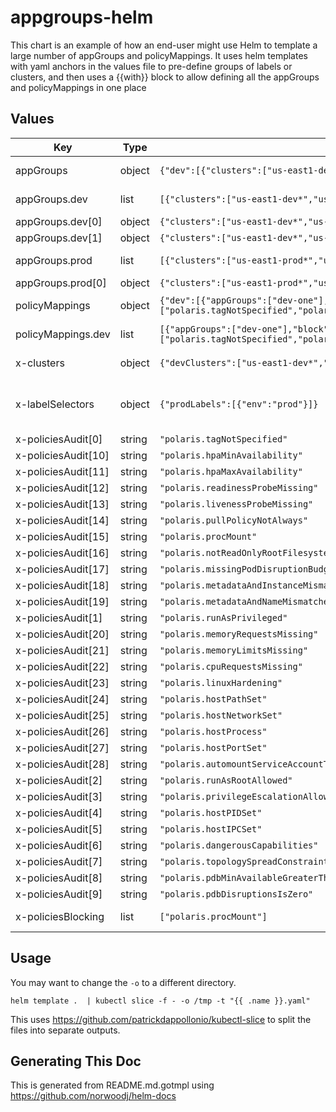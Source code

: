 # appgroups-helm

This chart is an example of how an end-user might use Helm to template a large
number of appGroups and policyMappings. It uses helm templates with yaml anchors
in the values file to pre-define groups of labels or clusters, and then uses a
{{with}} block to allow defining all the appGroups and policyMappings in one place

## Values

| Key | Type | Default | Description |
|-----|------|---------|-------------|
| appGroups | object | `{"dev":[{"clusters":["us-east1-dev*","us-east2-dev*"],"labels":[{"foo":"bar"},{"key":"value"}],"name":"appGroup_ddev-one","namespaceLabels":[{"fargle":"bargle"}]},{"clusters":["us-east1-dev*","us-east2-dev*"],"name":"appGroup_dev-two"}],"prod":[{"clusters":["us-east1-prod*","us-east2-prod*"],"labels":[{"env":"prod"}],"name":"appGroup_prod-one"}]}` | All of the appGroups |
| appGroups.dev | list | `[{"clusters":["us-east1-dev*","us-east2-dev*"],"labels":[{"foo":"bar"},{"key":"value"}],"name":"appGroup_ddev-one","namespaceLabels":[{"fargle":"bargle"}]},{"clusters":["us-east1-dev*","us-east2-dev*"],"name":"appGroup_dev-two"}]` | dev policy mappings |
| appGroups.dev[0] | object | `{"clusters":["us-east1-dev*","us-east2-dev*"],"labels":[{"foo":"bar"},{"key":"value"}],"name":"appGroup_ddev-one","namespaceLabels":[{"fargle":"bargle"}]}` | dev-one |
| appGroups.dev[1] | object | `{"clusters":["us-east1-dev*","us-east2-dev*"],"name":"appGroup_dev-two"}` | dev-two |
| appGroups.prod | list | `[{"clusters":["us-east1-prod*","us-east2-prod*"],"labels":[{"env":"prod"}],"name":"appGroup_prod-one"}]` | The list of prod appGroups |
| appGroups.prod[0] | object | `{"clusters":["us-east1-prod*","us-east2-prod*"],"labels":[{"env":"prod"}],"name":"appGroup_prod-one"}` | prod-one |
| policyMappings | object | `{"dev":[{"appGroups":["dev-one"],"block":true,"name":"policyMapping_dev-blocking","policies":["polaris.procMount"]},{"appGroups":["dev-one"],"block":false,"name":"policyMapping_dev-audit","policies":["polaris.tagNotSpecified","polaris.runAsPrivileged","polaris.runAsRootAllowed","polaris.privilegeEscalationAllowed","polaris.hostPIDSet","polaris.hostIPCSet","polaris.dangerousCapabilities","polaris.topologySpreadConstraint","polaris.pdbMinAvailableGreaterThanHPAMinReplicas","polaris.pdbDisruptionsIsZero","polaris.hpaMinAvailability","polaris.hpaMaxAvailability","polaris.readinessProbeMissing","polaris.livenessProbeMissing","polaris.pullPolicyNotAlways","polaris.procMount","polaris.notReadOnlyRootFilesystem","polaris.missingPodDisruptionBudget","polaris.metadataAndInstanceMismatched","polaris.metadataAndNameMismatched","polaris.memoryRequestsMissing","polaris.memoryLimitsMissing","polaris.cpuRequestsMissing","polaris.linuxHardening","polaris.hostPathSet","polaris.hostNetworkSet","polaris.hostProcess","polaris.hostPortSet","polaris.automountServiceAccountToken"]}]}` | All of the policyMappings |
| policyMappings.dev | list | `[{"appGroups":["dev-one"],"block":true,"name":"policyMapping_dev-blocking","policies":["polaris.procMount"]},{"appGroups":["dev-one"],"block":false,"name":"policyMapping_dev-audit","policies":["polaris.tagNotSpecified","polaris.runAsPrivileged","polaris.runAsRootAllowed","polaris.privilegeEscalationAllowed","polaris.hostPIDSet","polaris.hostIPCSet","polaris.dangerousCapabilities","polaris.topologySpreadConstraint","polaris.pdbMinAvailableGreaterThanHPAMinReplicas","polaris.pdbDisruptionsIsZero","polaris.hpaMinAvailability","polaris.hpaMaxAvailability","polaris.readinessProbeMissing","polaris.livenessProbeMissing","polaris.pullPolicyNotAlways","polaris.procMount","polaris.notReadOnlyRootFilesystem","polaris.missingPodDisruptionBudget","polaris.metadataAndInstanceMismatched","polaris.metadataAndNameMismatched","polaris.memoryRequestsMissing","polaris.memoryLimitsMissing","polaris.cpuRequestsMissing","polaris.linuxHardening","polaris.hostPathSet","polaris.hostNetworkSet","polaris.hostProcess","polaris.hostPortSet","polaris.automountServiceAccountToken"]}]` | dev policy mappings |
| x-clusters | object | `{"devClusters":["us-east1-dev*","us-east2-dev*"],"prodClusters":["us-east1-prod*","us-east2-prod*"],"testClusters":["us-east1-test*","us-east2-test*"]}` | pre-defined cluster groups |
| x-labelSelectors | object | `{"prodLabels":[{"env":"prod"}]}` | labels to use when selecting production stuff |
| x-policiesAudit[0] | string | `"polaris.tagNotSpecified"` |  |
| x-policiesAudit[10] | string | `"polaris.hpaMinAvailability"` |  |
| x-policiesAudit[11] | string | `"polaris.hpaMaxAvailability"` |  |
| x-policiesAudit[12] | string | `"polaris.readinessProbeMissing"` |  |
| x-policiesAudit[13] | string | `"polaris.livenessProbeMissing"` |  |
| x-policiesAudit[14] | string | `"polaris.pullPolicyNotAlways"` |  |
| x-policiesAudit[15] | string | `"polaris.procMount"` |  |
| x-policiesAudit[16] | string | `"polaris.notReadOnlyRootFilesystem"` |  |
| x-policiesAudit[17] | string | `"polaris.missingPodDisruptionBudget"` |  |
| x-policiesAudit[18] | string | `"polaris.metadataAndInstanceMismatched"` |  |
| x-policiesAudit[19] | string | `"polaris.metadataAndNameMismatched"` |  |
| x-policiesAudit[1] | string | `"polaris.runAsPrivileged"` |  |
| x-policiesAudit[20] | string | `"polaris.memoryRequestsMissing"` |  |
| x-policiesAudit[21] | string | `"polaris.memoryLimitsMissing"` |  |
| x-policiesAudit[22] | string | `"polaris.cpuRequestsMissing"` |  |
| x-policiesAudit[23] | string | `"polaris.linuxHardening"` |  |
| x-policiesAudit[24] | string | `"polaris.hostPathSet"` |  |
| x-policiesAudit[25] | string | `"polaris.hostNetworkSet"` |  |
| x-policiesAudit[26] | string | `"polaris.hostProcess"` |  |
| x-policiesAudit[27] | string | `"polaris.hostPortSet"` |  |
| x-policiesAudit[28] | string | `"polaris.automountServiceAccountToken"` |  |
| x-policiesAudit[2] | string | `"polaris.runAsRootAllowed"` |  |
| x-policiesAudit[3] | string | `"polaris.privilegeEscalationAllowed"` |  |
| x-policiesAudit[4] | string | `"polaris.hostPIDSet"` |  |
| x-policiesAudit[5] | string | `"polaris.hostIPCSet"` |  |
| x-policiesAudit[6] | string | `"polaris.dangerousCapabilities"` |  |
| x-policiesAudit[7] | string | `"polaris.topologySpreadConstraint"` |  |
| x-policiesAudit[8] | string | `"polaris.pdbMinAvailableGreaterThanHPAMinReplicas"` |  |
| x-policiesAudit[9] | string | `"polaris.pdbDisruptionsIsZero"` |  |
| x-policiesBlocking | list | `["polaris.procMount"]` | blocking policies |

## Usage

You may want to change the `-o` to a different directory.

`helm template .  | kubectl slice -f - -o /tmp -t "{{ .name }}.yaml"`

This uses https://github.com/patrickdappollonio/kubectl-slice to split the files into separate outputs.

## Generating This Doc

This is generated from README.md.gotmpl using https://github.com/norwoodj/helm-docs
